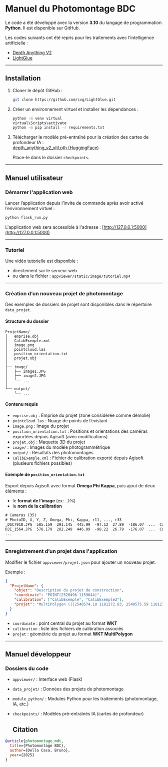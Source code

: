 
# Manuel du Photomontage BDC

Le code a été développé avec la version **3.10** du langage de programmation **Python**. Il est disponible sur GitHub.

Les codes suivants ont été repris pour les traitements avec l’intelligence artificielle :

- [Depth Anything V2](https://github.com/DepthAnything/Depth-Anything-V2)  
- [LightGlue](https://github.com/cvg/LightGlue)

---

## Installation

1. Cloner le dépôt GitHub :
    ```bash
    git clone https://github.com/cvg/LightGlue.git
    ```

2. Créer un environnement virtuel et installer les dépendances :
    ```bash
    python -m venv virtual
    virtual\Scripts\activate
    python -m pip install -r requirements.txt
    ```

3. Télécharger le modèle pré-entraîné pour la création des cartes de profondeur IA :  
   [depth_anything_v2_vitl.pth (HuggingFace)](https://huggingface.co/depth-anything/Depth-Anything-V2-Large/resolve/main/depth_anything_v2_vitl.pth?download=true)

   Place-le dans le dossier `checkpoints`.

---

## Manuel utilisateur

### Démarrer l'application web

Lancer l’application depuis l’invite de commande après avoir activé l’environnement virtuel :

```bash
python flask_run.py
```

L'application web sera accessible à l'adresse : [http://127.0.0.1:5000](http://127.0.0.1:5000)

---

### Tutoriel

Une vidéo tutorielle est disponible :

- directement sur le serveur web
- ou dans le fichier : `appviewer/static/image/tutoriel.mp4`

---

### Création d’un nouveau projet de photomontage

Des exemples de dossiers de projet sont disponibles dans le répertoire `data_projet`.

#### Structure du dossier

```
ProjetName/
│   emprise.obj
│   CalibExemple.xml
│   image.png
│   pointcloud.las
│   position_orientation.txt
│   projet.obj
│
├── image/
│   ├── image1.JPG
│   ├── image2.JPG
│   └── ...
│
└── output/
    └── ...
```

#### Contenu requis

- `emprise.obj` : Emprise du projet (zone considérée comme démolie)
- `pointcloud.las` : Nuage de points de l’existant
- `image.png` : Image du projet
- `position_orientation.txt` : Positions et orientations des caméras exportées depuis Agisoft (avec modifications)
- `projet.obj` : Maquette 3D du projet
- `image/` : Images du modèle photogrammétrique
- `output/` : Résultats des photomontages
- `CalibExemple.xml` : Fichier de calibration exporté depuis Agisoft (plusieurs fichiers possibles)

#### Exemple de `position_orientation.txt`

Export depuis Agisoft avec format **Omega Phi Kappa**, puis ajout de deux éléments :

- le **format de l’image** (ex: `.JPG`)
- le **nom de la calibration**

```txt
# Cameras (35)
# PhotoID, X, Y, Z, Omega, Phi, Kappa, r11, ..., r33
_DSC7918.JPG  585.159  291.145  445.99  -97.12  27.89  -186.07  ...  CalibExemple
DJI_1564.JPG  578.179  282.249  446.09  -98.22  26.79  -176.07  ...  CalibExemple2
...
```

---

### Enregistrement d’un projet dans l'application

Modifier le fichier `appviewer/projet.json` pour ajouter un nouveau projet.

Exemple :

```json
{
  "ProjetName": {
    "objet": "Description du projet de construction",
    "coordinate": "POINT(2528496 1159644)",
    "calibration": ["CalibExemple", "CalibExemple2"],
    "projet": "MultiPolygon (((2540574.18 1181272.83, 2540575.59 1181271.19, 2540577.105 1181272.49, 2540575.71 1181274.11, 2540574.18 1181272.83)))"
  }
}
```

- `coordinate` : point central du projet au format **WKT**
- `calibration` : liste des fichiers de calibration associés
- `projet` : géométrie du projet au format **WKT MultiPolygon**


---

## Manuel développeur

### Dossiers du code

- `appviewer/` : Interface web (Flask)
- `data_projet/` : Données des projets de photomontage
- `module_python/` : Modules Python pour les traitements (photomontage, IA, etc.)
- `checkpoints/` : Modèles pré-entraînés IA (cartes de profondeur)

  ## Citation

```bibtex
@article{photomontage_mdt,
  title={Photomontage BDC},
  author={Della Casa, Bruno},
  year={2025}
}


```
